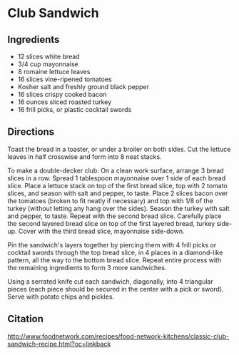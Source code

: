 # Club Sandwich

## Ingredients
- 12 slices white bread
- 3/4 cup mayonnaise
- 8 romaine lettuce leaves
- 16 slices vine-ripened tomatoes
- Kosher salt and freshly ground black pepper
- 16 slices crispy cooked bacon
- 16 ounces sliced roasted turkey
- 16 frill picks, or plastic cocktail swords

## Directions
Toast the bread in a toaster, or under a broiler on both sides. Cut the lettuce leaves in half crosswise and form into 8 neat stacks.

To make a double-decker club: On a clean work surface, arrange 3 bread slices in a row. Spread 1 tablespoon mayonnaise over 1 side of each bread slice. Place a lettuce stack on top of the first bread slice, top with 2 tomato slices, and season with salt and pepper, to taste. Place 2 slices bacon over the tomatoes (broken to fit neatly if necessary) and top with 1/8 of the turkey (without letting any hang over the sides). Season the turkey with salt and pepper, to taste. Repeat with the second bread slice. Carefully place the second layered bread slice on top of the first layered bread, turkey side-up. Cover with the third bread slice, mayonnaise side-down.

Pin the sandwich's layers together by piercing them with 4 frill picks or cocktail swords through the top bread slice, in 4 places in a diamond-like pattern, all the way to the bottom bread slice. Repeat entire process with the remaining ingredients to form 3 more sandwiches.

Using a serrated knife cut each sandwich, diagonally, into 4 triangular pieces (each piece should be secured in the center with a pick or sword). Serve with potato chips and pickles.

## Citation
http://www.foodnetwork.com/recipes/food-network-kitchens/classic-club-sandwich-recipe.html?oc=linkback
